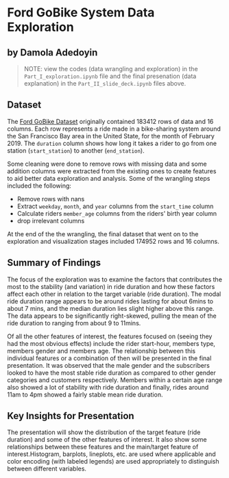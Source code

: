 # Ford GoBike System Data Exploration
## by Damola Adedoyin

> NOTE: view the codes (data wrangling and exploration) in the `Part_I_exploration.ipynb` file and the final presenation (data explanation) in the `Part_II_slide_deck.ipynb` files above.

## Dataset

The [Ford GoBike Dataset](https://github.com/BetaNYC/Bike-Share-Data-Best-Practices/wiki/Bike-Share-Data-Systems) 
originally contained 183412 rows of data and 16 columns. 
Each row represents a ride made in a bike-sharing system around the San Francisco Bay area 
in the United State, for the month of February 2019. The `duration` column shows how long 
it takes a rider to go from one station (`start_station`) to another (`end_station`).

Some cleaning were done to remove rows with missing data and some addition columns were extracted 
from the existing ones to create features to aid better data exploration and analysis. 
Some of the wrangling steps included the following:
- Remove rows with nans
- Extract `weekday`, `month`, and `year` columns from the `start_time` column
- Calculate riders `member_age` columns from the riders' birth year column
- drop irrelevant columns

At the end of the the wrangling, the final dataset that went on to the exploration and visualization 
stages included 174952 rows and 16 columns.


## Summary of Findings

The focus of the exploration was to examine the factors that contributes the most to the stability (and variation)
in ride duration and how these factors affect each other in relation to the target variable (ride duration). 
The modal ride duration range appears to be around rides lasting for about 6mins to about 7 mins, and the median 
duration lies slight higher above this range.  The data appears to be significantly right-skewed, pulling 
the mean of the ride duration to ranging from about 9 to 11mins.

Of all the other features of interest, the features focused on (seeing they had the most obvious effects) 
include the rider start-hour, members type, members gender and members age. The relationship between this
individual features or a combination of then will be presented in the final presentation. 
It was observed that the male gender and the  subscribers looked to have the most stable ride duration as 
compared to other gender categories and customers respectively. Members within a certain age range also showed 
a lot of stability with ride duration and finally, rides around 11am to 4pm showed a fairly stable mean ride duration.


## Key Insights for Presentation

The presentation will show the distribution of the target feature (ride duration) and some of the
other features of interest. It also show some relationships between these features and the 
main/target feature of interest.Histogram, barplots, lineplots, etc. are used where applicable and 
color encoding (with labeled legends) are used appropriately to distinguish between different variables.
